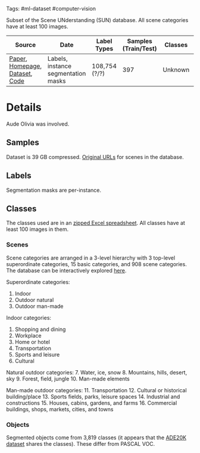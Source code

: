 Tags: #ml-dataset #computer-vision 

Subset of the Scene UNderstanding (SUN) database.  All scene categories have at least 100 images.

| Source | Date | Label Types | Samples (Train/Test) | Classes | Commercial Use? |
| --- | --- | --- | --- | --- | --- |
| [Paper](https://vision.princeton.edu/projects/2010/SUN/paper.pdf), [Homepage](https://vision.princeton.edu/projects/2010/SUN/), [Dataset](http://vision.princeton.edu/projects/2010/SUN/SUN397.tar.gz), [Code](https://vision.princeton.edu/projects/2010/SUN/source_code/) | Labels, instance segmentation masks | 108,754 (?/?) | 397 | Unknown|

# Details
Aude Olivia was involved.

## Samples
Dataset is 39 GB compressed.  [Original URLs](https://vision.princeton.edu/projects/2010/SUN/urls/) for scenes in the database.

## Labels
Segmentation masks are per-instance.

## Classes
The classes used are in an [zipped Excel spreadsheet](https://vision.princeton.edu/projects/2010/SUN/hierarchy_three_levels.zip).  All classes have at least 100 images in them.

### Scenes
Scene categories are arranged in a 3-level hierarchy with 3 top-level  superordinate categories, 15 basic categories, and 908 scene categories.  The database can be interactively explored [here](https://vision.princeton.edu/projects/2010/SUN/hierarchy/).

Superordinate categories:
1. Indoor
2. Outdoor natural
3. Outdoor man-made

Indoor categories:
1. Shopping and dining
2. Workplace
3. Home or hotel
4. Transportation
5. Sports and leisure
6. Cultural

Natural outdoor categories:
7. Water, ice, snow
8. Mountains, hills, desert, sky
9. Forest, field, jungle
10. Man-made elements

Man-made outdoor categories:
11. Transportation
12. Cultural or historical building/place
13. Sports fields, parks, leisure spaces
14. Industrial and constructions
15. Houses, cabins, gardens, and farms
16. Commercial buildings, shops, markets, cities, and towns

### Objects
Segmented objects come from 3,819 classes (it appears that the [ADE20K dataset](https://groups.csail.mit.edu/vision/datasets/ADE20K/) shares the classes).  These differ from PASCAL VOC.